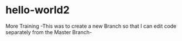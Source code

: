 # hello-world2
More Training
-This was to create a new Branch so that I can edit code separately from the Master Branch-
